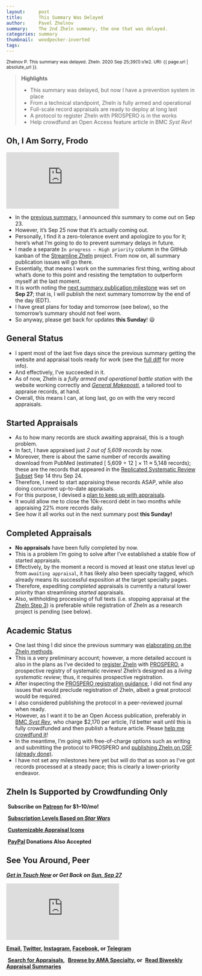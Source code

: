 ```yaml
---
layout:     post
title:      This Summary Was Delayed
author:     Pavel Zhelnov
summary:    The 2nd Zheln summary, the one that was delayed.
categories: summary
thumbnail:  woodpecker-inverted
tags:
---
```


<small>Zhelnov P. This summary was delayed. Zheln. 2020 Sep 25;39(1):s1e2. URI: {{ page.url | absolute_url }}.</small>

> **Highlights**
>
> * This summary was delayed, but now I have a prevention system in place
> * From a technical standpoint, Zheln is fully armed and operational
> * Full-scale record appraisals are ready to deploy at long last
> * A protocol to register Zheln with PROSPERO is in the works
> * Help crowdfund an Open Access feature article in BMC _Syst Rev_!

## Oh, I Am Sorry, Frodo

<div class="video-container"><iframe src="https://www.youtube.com/embed/gimvag_i1a0" frameborder="0" allow="accelerometer; autoplay; clipboard-write; encrypted-media; gyroscope; picture-in-picture" allowfullscreen></iframe></div>

* In the [previous summary](/summary/2020/09/20/1), I announced _this_ summary to come out on Sep 23.
* However, it’s Sep 25 now that it’s actually coming out.
* Personally, I find it a zero-tolerance event and apologize to you for it; here’s what I’m going to do to prevent summary delays in future.
* I made a separate `In progress – High priority` column in the GitHub kanban of the [Streamline Zheln](https://github.com/drzhelnov/zheln.github.io/projects/1) project. From now on, all summary publication issues will go there.
* Essentially, that means I work on the summaries first thing, writing about what’s done to this point and resisting the temptation to outperform myself at the last moment.
* It is worth noting the [next summary publication milestone](https://github.com/drzhelnov/zheln.github.io/milestone/10) was set on **Sep 27**; that is, I will publish the next summary tomorrow by the end of the day (EDT).
* I have great plans for today and tomorrow (see below), so the tomorrow’s summary should not feel worn.
* So anyway, please get back for updates **this Sunday**! 😃

## General Status

* I spent most of the last five days since the previous summary getting the website and appraisal tools ready for work (see the [full diff](https://github.com/drzhelnov/zheln.github.io/compare/01a547ad0af294a1e8cc2bdd540a22e3c68f64b7..8ac41506fd1b4008981777f78807f355134e18fb) for more info).
* And effectively, I’ve succeeded in it.
* As of now, Zheln is a _fully armed and operational battle station_ with the website working correctly and [_General Makeposti_](https://github.com/p1m-ortho/qs-global-ortho-search-queries/blob/global-sr-query/zheln/general-makeposti.sh), a tailored tool to appraise records, at hand.
* Overall, this means I can, at long last, go on with the very record appraisals.
  
## Started Appraisals

* As to how many records are stuck awaiting appraisal, this is a tough problem.
* In fact, I have appraised just _2 out of 5,609 records_ by now.
* Moreover, there is about the same number of records awaiting download from PubMed (estimated [ 5,609 ÷ 12 ] × 11 ≈ 5,148 records); these are the records that appeared in the [Replicated Systematic Review Subset](https://github.com/p1m-ortho/qs-global-ortho-search-queries/blob/global-sr-query/README.md#pubmed-search) Sep 14 thru Sep 24.
* Therefore, I need to start appraising these records ASAP, while also doing concurrent up-to-date appraisals.
* For this purpose, I devised a [plan to keep up with appraisals](https://github.com/drzhelnov/zheln.github.io/issues/8#issuecomment-697119605).
* It would allow me to close the 10k-record debt in two months while appraising 22% more records daily.
* See how it all works out in the next summary post **this Sunday!**

## Completed Appraisals

* **No appraisals** have been fully completed by now.
* This is a problem I’m going to solve after I’ve established a stable flow of started appraisals.
* Effectively, by the moment a record is moved at least one status level up from `awaiting appraisal`, it has likely also been specialty tagged, which already means its successful exposition at the target specialty pages.
* Therefore, expediting _completed_ appraisals is currently a natural lower priority than streamlining _started_ appraisals.
* Also, withholding processing of full texts (i.e. stopping appraisal at the [Zheln Step 3](https://github.com/p1m-ortho/qs-global-ortho-search-queries#the-ten-steps)) is preferable while registration of Zheln as a research project is pending (see below).

## Academic Status

* One last thing I did since the previous summary was [elaborating on the Zheln methods](https://github.com/p1m-ortho/qs-global-ortho-search-queries/compare/521d92e419341fe44d0ce5e3227828373a8eef89..a887d7a806eb89c497343fb33b847e5732c2c58b#diff-04c6e90faac2675aa89e2176d2eec7d8).
* This is a very preliminary account; however, a more detailed account is also in the plans as I’ve decided to [register Zheln](https://github.com/drzhelnov/zheln.github.io/projects/2) with [PROSPERO](https://www.crd.york.ac.uk/prospero/), a prospective registry of systematic reviews! Zheln’s designed as a _living systematic review_; thus, it requires prospective registration.
* After inspecting the [PROSPERO registration guidance](https://www.crd.york.ac.uk/prospero/#guidancenotes), I did not find any issues that would preclude registration of Zheln, albeit a great protocol would be required.
* I also considered publishing the protocol in a peer-reviewed journal when ready.
* However, as I want it to be an Open Access publication, preferably in [BMC _Syst Rev_](https://systematicreviewsjournal.biomedcentral.com/submission-guidelines/fees-and-funding), who charge $2,170 per article, I’d better wait until this is fully crowdfunded and then publish a feature article. Please [help me crowdfund it](#zheln-is-supported-by-crowdfunding-only)!
* In the meantime, I’m going with free-of-charge options such as writing and submitting the protocol to PROSPERO and [publishing Zheln on OSF (already done)](https://doi.org/10.17605/OSF.IO/EJKFC).
* I have not set any milestones here yet but will do that as soon as I’ve got records processed at a steady pace; this is clearly a lower-priority endeavor.
 
## Zheln Is Supported by Crowdfunding Only

<i class="fab fa-patreon"></i>&nbsp;**Subscribe on [Patreon](https://patreon.com/zheln) for $1–10/mo!**

<i class="far fa-grin-alt"></i>&nbsp;**[Subscription Levels Based on _Star Wars_](https://patreon.com/zheln)**

<i class="fas fa-journal-whills"></i>&nbsp;**[Customizable Appraisal Icons](https://patreon.com/zheln)**

<i class="fab fa-cc-paypal"></i>&nbsp;**[PayPal](https://paypal.me/pjelnov) Donations Also Accepted**

## See You Around, Peer

<i class="far fa-comments"></i> _**[Get in Touch Now](https://twitter.com/drzhelnov) or Get Back on [Sun, Sep 27](https://github.com/drzhelnov/zheln.github.io/milestone/10)**_

<div class="video-container"><iframe src="https://www.youtube.com/embed/1vcZ_xTLiVI" frameborder="0" allow="accelerometer; autoplay; clipboard-write; encrypted-media; gyroscope; picture-in-picture" allowfullscreen></iframe></div>

**[Email](mailto:pavel@zheln.com), [Twitter](https://twitter.com/drzhelnov), [Instagram](https://instagram.com/igzheln), [Facebook](https://facebook.com/drzhelnov), or [Telegram](https://t.me/drzhelnov)**

<i class="fa fa-search"></i>&nbsp;**[Search for Appraisals](https://zheln.com/search),** <i class="fas fa-user-md"></i>&nbsp;**[Browse by AMA Specialty](https://zheln.com/browse), or** <i class="fa fa-home"></i>&nbsp;**[Read Biweekly Appraisal Summaries](https://zheln.com)**
